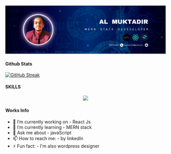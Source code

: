 ![About myself](/images/github-cover.png "git-cover image")


#### Github Stats
<a align="center" href="https://git.io/streak-stats"><img src="https://github-readme-streak-stats.herokuapp.com?user=almuktadiir&theme=shadow-blue&border_radius=2" alt="GitHub Streak" /></a>


#### SKILLS
<p align="center" style="paddng:20px">
  <a href="https://skillicons.dev">
    <img src="https://skillicons.dev/icons?i=html,css,tailwind,bootstrap,js,react,nextjs,nodejs,express,firebase,mongodb,figma,netlify,vercel,wordpress" />
  </a>
</p>




#### Works Info

- 🔭 I’m currently working on - React Js
- 🌱 I’m currently learning - MERN stack
- 💬 Ask me about - javaScript
- 📫 How to reach me: - by linkedIn
- ⚡ Fun fact: - I'm also wordpress designer
<!-- - 👯 I’m looking to collaborate on -  -->
<!-- - 🤔 I’m looking for help with - being Full Stack  -->
